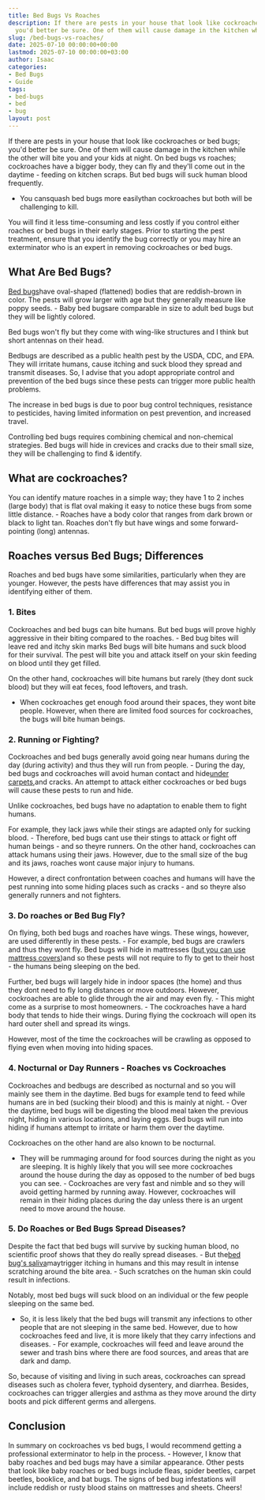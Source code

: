```yaml
---
title: Bed Bugs Vs Roaches
description: If there are pests in your house that look like cockroaches or bed bugs
  you'd better be sure. One of them will cause damage in the kitchen while the other...
slug: /bed-bugs-vs-roaches/
date: 2025-07-10 00:00:00+00:00
lastmod: 2025-07-10 00:00:00+03:00
author: Isaac
categories:
- Bed Bugs
- Guide
tags:
- bed-bugs
- bed
- bug
layout: post
---
```

If there are pests in your house that look like cockroaches or bed bugs; you'd better be sure. One of them will cause damage in the kitchen while the other will bite you and your kids at night. On bed bugs vs roaches; cockroaches have a bigger body, they can fly and they'll come out in the daytime - feeding on kitchen scraps. But bed bugs will suck human blood frequently.

- You cansquash bed bugs more easilythan cockroaches but both will be challenging to kill.

You will find it less time-consuming and less costly if you control either roaches or bed bugs in their early stages. Prior to starting the pest treatment, ensure that you identify the bug correctly or you may hire an exterminator who is an expert in removing cockroaches or bed bugs.

##  What Are Bed Bugs?

[Bed bugs](https://www.epa.gov/bedbugs/introduction-[bed-bugs](https://pestpolicy.com/bed-bug-bites-vs-mosquito-bites/))have oval-shaped (flattened) bodies that are reddish-brown in color. The pests will grow larger with age but they generally measure like poppy seeds. - Baby bed bugsare comparable in size to adult bed bugs but they will be lightly colored.

Bed bugs won't fly but they come with wing-like structures and I think but short antennas on their head.

Bedbugs are described as a public health pest by the USDA, CDC, and EPA. They will irritate humans, cause itching and suck blood they spread and transmit diseases. So, I advise that you adopt appropriate control and prevention of the bed bugs since these pests can trigger more public health problems.

The increase in bed bugs is due to poor bug control techniques, resistance to pesticides, having limited information on pest prevention, and increased travel.

Controlling bed bugs requires combining chemical and non-chemical strategies. Bed bugs will hide in crevices and cracks due to their small size, they will be challenging to find & identify.

##  What are cockroaches?

You can identify mature roaches in a simple way; they have 1 to 2 inches (large body) that is flat oval making it easy to notice these bugs from some little distance. - Roaches have a body color that ranges from dark brown or black to light tan. Roaches don't fly but have wings and some forward-pointing (long) antennas.

##  Roaches versus Bed Bugs; Differences

Roaches and bed bugs have some similarities, particularly when they are younger. However, the pests have differences that may assist you in identifying either of them.

###  1. Bites

Cockroaches and bed bugs can bite humans. But bed bugs will prove highly aggressive in their biting compared to the roaches. - Bed bug bites will leave red and itchy skin marks Bed bugs will bite humans and suck blood for their survival. The pest will bite you and attack itself on your skin feeding on blood until they get filled.

On the other hand, cockroaches will bite humans but rarely (they dont suck blood) but they will eat feces, food leftovers, and trash.

- When cockroaches get enough food around their spaces, they wont bite people. However, when there are limited food sources for cockroaches, the bugs will bite human beings.

###  2. Running or Fighting?

Cockroaches and bed bugs generally avoid going near humans during the day (during activity) and thus they will run from people. - During the day, bed bugs and cockroaches will avoid human contact and hide[under carpets](https://pestpolicy.com/can-bed-bugs-live-in-carpet/),and cracks. An attempt to attack either cockroaches or bed bugs will cause these pests to run and hide.

Unlike cockroaches, bed bugs have no adaptation to enable them to fight humans.

For example, they lack jaws while their stings are adapted only for sucking blood. - Therefore, bed bugs cant use their stings to attack or fight off human beings - and so theyre runners. On the other hand, cockroaches can attack humans using their jaws. However, due to the small size of the bug and its jaws, roaches wont cause major injury to humans.

However, a direct confrontation between coaches and humans will have the pest running into some hiding places such as cracks - and so theyre also generally runners and not fighters.

###  3. Do roaches or Bed Bug Fly?

On flying, both bed bugs and roaches have wings. These wings, however, are used differently in these pests. - For example, bed bugs are crawlers and thus they wont fly. Bed bugs will hide in mattresses ([but you can use mattress covers](https://pestpolicy.com/best-bed-bug-mattress-encasements/))and so these pests will not require to fly to get to their host - the humans being sleeping on the bed.

Further, bed bugs will largely hide in indoor spaces (the home) and thus they dont need to fly long distances or move outdoors. However, cockroaches are able to glide through the air and may even fly. - This might come as a surprise to most homeowners. - The cockroaches have a hard body that tends to hide their wings. During flying the cockroach will open its hard outer shell and spread its wings.

However, most of the time the cockroaches will be crawling as opposed to flying even when moving into hiding spaces.

###  4. Nocturnal or Day Runners - Roaches vs Cockroaches

Cockroaches and bedbugs are described as nocturnal and so you will mainly see them in the daytime. Bed bugs for example tend to feed while humans are in bed (sucking their blood) and this is mainly at night. - Over the daytime, bed bugs will be digesting the blood meal taken the previous night, hiding in various locations, and laying eggs. Bed bugs will run into hiding if humans attempt to irritate or harm them over the daytime.

Cockroaches on the other hand are also known to be nocturnal.

- They will be rummaging around for food sources during the night as you are sleeping. It is highly likely that you will see more cockroaches around the house during the day as opposed to the number of bed bugs you can see. - Cockroaches are very fast and nimble and so they will avoid getting harmed by running away. However, cockroaches will remain in their hiding places during the day unless there is an urgent need to move around the house.

###  5. Do Roaches or Bed Bugs Spread Diseases?

Despite the fact that bed bugs will survive by sucking human blood, no scientific proof shows that they do really spread diseases. - But the[bed bug's saliva](https://pestpolicy.com/how-long-do-bed-bug-bites-last/)maytrigger itching in humans and this may result in intense scratching around the bite area. - Such scratches on the human skin could result in infections.

Notably, most bed bugs will suck blood on an individual or the few people sleeping on the same bed.

- So, it is less likely that the bed bugs will transmit any infections to other people that are not sleeping in the same bed. However, due to how cockroaches feed and live, it is more likely that they carry infections and diseases. - For example, cockroaches will feed and leave around the sewer and trash bins where there are food sources, and areas that are dark and damp.

So, because of visiting and living in such areas, cockroaches can spread diseases such as cholera fever, typhoid dysentery, and diarrhea. Besides, cockroaches can trigger allergies and asthma as they move around the dirty boots and pick different germs and allergens.

##  Conclusion

In summary on cockroaches vs bed bugs, I would recommend getting a professional exterminator to help in the process. - However, I know that baby roaches and bed bugs may have a similar appearance. Other pests that look like baby roaches or bed bugs include fleas, spider beetles, carpet beetles, booklice, and bat bugs. The signs of bed bug infestations will include reddish or rusty blood stains on mattresses and sheets. Cheers!
